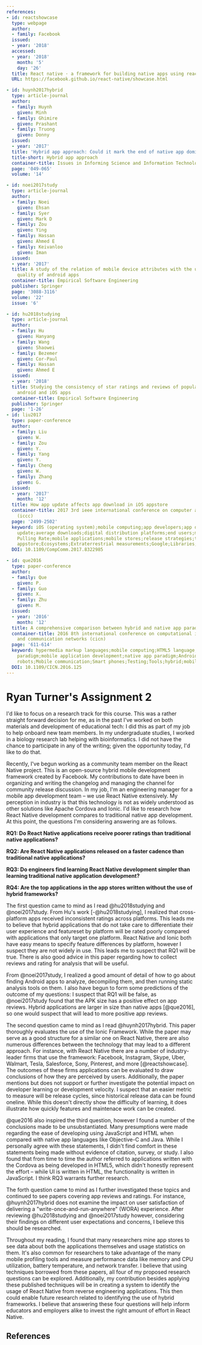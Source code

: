 ```yaml
---
references:
- id: reactshowcase
  type: webpage
  author:
  - family: Facebook
  issued:
  - year: '2018'
  accessed:
  - year: '2018'
    month: '5'
    day: '26'
  title: React native · a framework for building native apps using react
  URL: https://facebook.github.io/react-native/showcase.html

- id: huynh2017hybrid
  type: article-journal
  author:
  - family: Huynh
    given: Minh
  - family: Ghimire
    given: Prashant
  - family: Truong
    given: Donny
  issued:
  - year: '2017'
  title: 'Hybrid app approach: Could it mark the end of native app domination?'
  title-short: Hybrid app approach
  container-title: Issues in Informing Science and Information Technology
  page: '049-065'
  volume: '14'

- id: noei2017study
  type: article-journal
  author:
  - family: Noei
    given: Ehsan
  - family: Syer
    given: Mark D
  - family: Zou
    given: Ying
  - family: Hassan
    given: Ahmed E
  - family: Keivanloo
    given: Iman
  issued:
  - year: '2017'
  title: A study of the relation of mobile device attributes with the user-perceived
    quality of android apps
  container-title: Empirical Software Engineering
  publisher: Springer
  page: '3088-3116'
  volume: '22'
  issue: '6'

- id: hu2018studying
  type: article-journal
  author:
  - family: Hu
    given: Hanyang
  - family: Wang
    given: Shaowei
  - family: Bezemer
    given: Cor-Paul
  - family: Hassan
    given: Ahmed E
  issued:
  - year: '2018'
  title: Studying the consistency of star ratings and reviews of popular free hybrid
    android and iOS apps
  container-title: Empirical Software Engineering
  publisher: Springer
  page: '1-26'
- id: liu2017
  type: paper-conference
  author:
  - family: Liu
    given: W.
  - family: Zou
    given: Y.
  - family: Yang
    given: Y.
  - family: Cheng
    given: W.
  - family: Zhang
    given: G.
  issued:
  - year: '2017'
    month: '12'
  title: How app update affects app download in iOS appstore
  container-title: 2017 3rd ieee international conference on computer and communications
    (iccc)
  page: '2499-2502'
  keyword: iOS (operating system);mobile computing;app developers;app download;app
    update;average downloads;digital distribution platforms;end users;metric named
    Pulling Rate;mobile applications;mobile stores;release strategies;third-party
    appstore;Ecosystems;Extraterrestrial measurements;Google;Libraries;Mobile applications;Software;AppStore;Measurement;Update;component
  DOI: 10.1109/CompComm.2017.8322985

- id: que2016
  type: paper-conference
  author:
  - family: Que
    given: P.
  - family: Guo
    given: X.
  - family: Zhu
    given: M.
  issued:
  - year: '2016'
    month: '12'
  title: A comprehensive comparison between hybrid and native app paradigms
  container-title: 2016 8th international conference on computational intelligence
    and communication networks (cicn)
  page: '611-614'
  keyword: hypermedia markup languages;mobile computing;HTML5 language;hybrid app
    paradigm;mobile application development;native app paradigm;Androids;Hardware;Humanoid
    robots;Mobile communication;Smart phones;Testing;Tools;hybrid;mobile app paradigm;native;performance
  DOI: 10.1109/CICN.2016.125
---
```

# Ryan Turner's Assignment 2

I'd like to focus on a research track for this course. This was a rather straight forward decision for me, as in the past I've worked on both materials and development of educational tech: I did this as part of my job to help onboard new team members. In my undergraduate studies, I worked in a biology research lab helping with bioinformatics. I did not have the chance to participate in any of the writing; given the opportunity today, I'd like to do that.

Recently, I've begun working as a community team member on the React Native project. This is an open-source hybrid mobile development framework created by Facebook. My contributions to date have been in organizing and writing the changelog and managing the channel for community release discussion. In my job, I'm an engineering manager for a mobile app development team – we use React Native extensively. My perception in industry is that this technology is not as widely understood as other solutions like Apache Cordova and Ionic. I'd like to research how React Native development compares to traditional native app development. At this point, the questions I'm considering answering are as follows.

**RQ1: Do React Native applications receive poorer ratings than traditional native applications?**

**RQ2: Are React Native applications released on a faster cadence than traditional native applications?**

**RQ3: Do engineers find learning React Native development simpler than learning traditional native application development?**

**RQ4: Are the top applications in the app stores written without the use of hybrid frameworks?**

The first question came to mind as I read @hu2018studying and @noei2017study. From Hu's work [-@hu2018studying], I realized that cross-platform apps received inconsistent ratings across platforms. This leads me to believe that hybrid applications that do not take care to differentiate their user experience and featureset by platform will be rated poorly compared with applications that only target one platform. React Native and Ionic both have easy means to specify feature differences by platform, however I suspect they are not widely in use. This leads me to suspect that RQ1 will be true. There is also good advice in this paper regarding how to collect reviews and rating for analysis that will be useful. 

From @noei2017study, I realized a good amount of detail of how to go about finding Android apps to analyze, decompiling them, and then running static analysis tools on them. I also have begun to form some predictions of the outcome of my questions: I suspect that RQ1 will be false, as @noei2017study found that the APK size has a positive effect on app reviews. Hybrid applications are larger in size than native apps [@que2016], so one would suspect that will lead to more positive app reviews.

The second question came to mind as I read @huynh2017hybrid. This paper thoroughly evaluates the use of the Ionic Framework. While the paper may serve as a good structure for a similar one on React Native, there are also numerous differences between the technology that may lead to a different approach. For instance, with React Native there are a number of industry-leader firms that use the framework: Facebook, Instagram, Skype, Uber, Walmart, Tesla, Salesforce, Sony, Pinterest, and more [@reactshowcase]. The outcomes of these firms applications can be evaluated to draw conclusions of how they are perceived by users. Additionally, the paper mentions but does not support or further investigate the potential impact on developer learning or development velocity. I suspect that an easier metric to measure will be release cycles, since historical release data can be found oneline. While this doesn't directly show the difficulty of learning, it does illustrate how quickly features and maintenace work can be created.

@que2016 also inspired the third question, however I found a number of the conclusions made to be unsubstantiated. Many presumptions were made regarding the ease of developing using JavaScript and HTML when compared with native app languages like Objective-C and Java. While I personally agree with these statements, I didn't find comfort in these statements being made without evidence of citation, survey, or study. I also found that from time to time the author referred to applications written with the Cordova as being developed in HTML5, which didn't honestly represent the effort – while UI is written in HTML, the functionality is written in JavaScript. I think RQ3 warrants further research.

The forth question came to mind as I further investigated these topics and continued to see papers covering app reviews and ratings. For instance, @huynh2017hybrid does not examine the impact on user satisfaction of delivering a "write-once-and-run-anywhere" (WORA) experience. After reviewing @hu2018studying and @noei2017study however, considering their findings on different user expectations and concerns, I believe this should be researched.

Throughout my reading, I found that many researchers mine app stores to see data about both the applications themselves and usage statistics on them. It's also common for researchers to take advantage of the many mobile profiling tools and measure performance data like memory and CPU utilization, battery temperature, and network transfer. I believe that using techniques borrowed from these papers, all four of my proposed research questions can be explored. Additionally, my contribution besides applying these published techniques will be in creating a system to identify the usage of React Native from reverse engineering applications. This then could enable future research related to identifying the use of hybrid frameworks. I believe that answering these four questions will help inform educators and employers alike to invest the right amount of effort in React Native.

## References